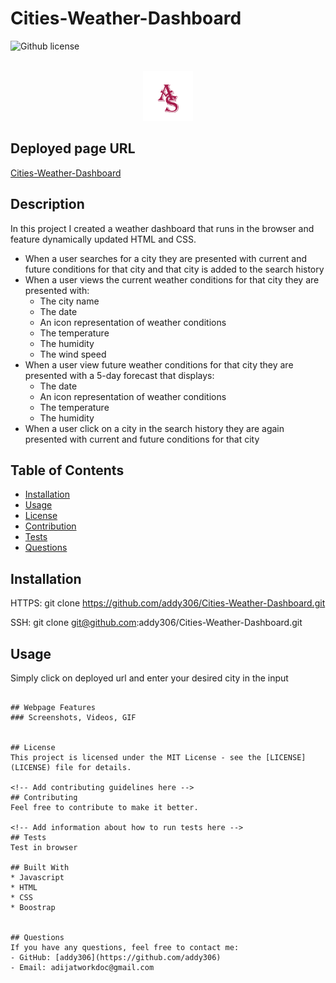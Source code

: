 # Cities-Weather-Dashboard


![Github license](https://img.shields.io/badge/license-MIT-blue.svg)


<!-- Developer Signature and github details -->
<br />
<div align="center">
  <a href="https://github.com/addy306/prof-README-generator">
    <img src="images/AS-logo.png" alt="Logo" width="80" height="80">
  </a>
  </div>

## Deployed page URL
[Cities-Weather-Dashboard](https://addy306.github.io/prof-README-generator/)


## Description
In this project I created a weather dashboard that runs in the browser and feature dynamically updated HTML and CSS.

  * When a user searches for a city they are presented with current and future conditions for that city and that city is added to the search history
  * When a user views the current weather conditions for that city they are presented with:
    * The city name
    * The date
    * An icon representation of weather conditions
    * The temperature
    * The humidity
    * The wind speed
  * When a user view future weather conditions for that city they are presented with a 5-day forecast that displays:
    * The date
    * An icon representation of weather conditions
    * The temperature
    * The humidity
  * When a user click on a city in the search history they are again presented with current and future conditions for that city

## Table of Contents
- [Installation](#installation)
- [Usage](#usage)
- [License](#license)
- [Contribution](#contribution)
- [Tests](#tests)
- [Questions](#questions)

<!-- Add installation instructions here -->
## Installation 
HTTPS: git clone https://github.com/addy306/Cities-Weather-Dashboard.git

SSH: git clone git@github.com:addy306/Cities-Weather-Dashboard.git

<!-- Add usage information here -->
## Usage 
Simply click on deployed url and enter your desired city in the input 
```

## Webpage Features
### Screenshots, Videos, GIF


## License
This project is licensed under the MIT License - see the [LICENSE](LICENSE) file for details.

<!-- Add contributing guidelines here -->
## Contributing
Feel free to contribute to make it better.

<!-- Add information about how to run tests here -->
## Tests 
Test in browser

## Built With
* Javascript
* HTML 
* CSS
* Boostrap


## Questions
If you have any questions, feel free to contact me:
- GitHub: [addy306](https://github.com/addy306)
- Email: adijatworkdoc@gmail.com
